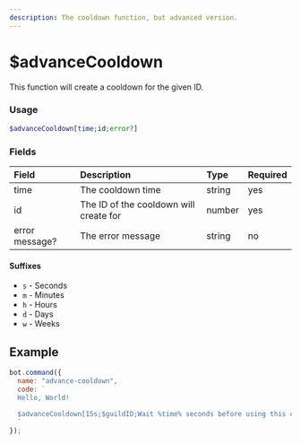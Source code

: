```yaml
---
description: The cooldown function, but advanced version.
---
```


# $advanceCooldown

This function will create a cooldown for the given ID.

### Usage 

```php
$advanceCooldown[time;id;error?]
```

### Fields

| Field | Description | Type | Required |
| :--- | :--- | :--- | :--- |
| time | The cooldown time | string | yes |
| id | The ID of the cooldown will create for | number | yes |
| error message? | The error message | string | no |

#### Suffixes

* `s` - Seconds
* `m` - Minutes
* `h` - Hours
* `d` - Days
* `w` - Weeks

## Example

```javascript
bot.command({
  name: "advance-cooldown",
  code: `
  Hello, World!
  
  $advanceCooldown[15s;$guildID;Wait %time% seconds before using this command again.]
  `
});
```
